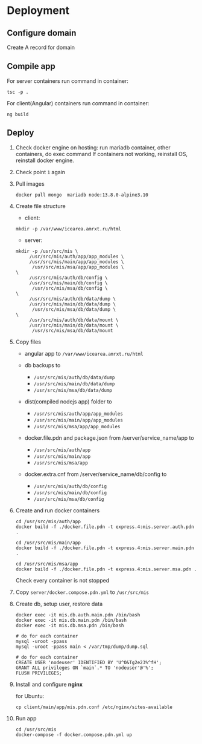 # Deployment

## Configure domain

Create A record for domain


## Compile app

For server containers run command in container:

```
tsc -p .
```

For client(Angular) containers run command in container:

```
ng build
```


## Deploy

1. Check docker engine on hosting: run mariadb container, other containers, 
	do exec command
	If containers not working, reinstall OS, reinstall docker engine.
	
2. Check point `1` again

3. Pull images

	```
	docker pull mongo  mariadb node:13.8.0-alpine3.10
	```

4. Create file structure

	* client:
	
	```
	mkdir -p /var/www/icearea.amrxt.ru/html
	```
	
	* server:
	
 	```
	mkdir -p /usr/src/mis \
		 /usr/src/mis/auth/app/app_modules \
		 /usr/src/mis/main/app/app_modules \
		  /usr/src/mis/msa/app/app_modules \
	\
		 /usr/src/mis/auth/db/config \
		 /usr/src/mis/main/db/config \
		  /usr/src/mis/msa/db/config \
	\
		 /usr/src/mis/auth/db/data/dump \
		 /usr/src/mis/main/db/data/dump \
		  /usr/src/mis/msa/db/data/dump \
	\
		 /usr/src/mis/auth/db/data/mount \
		 /usr/src/mis/main/db/data/mount \
		  /usr/src/mis/msa/db/data/mount
	```

5. Copy files

	* angular app to 
		`/var/www/icearea.amrxt.ru/html`

	* db backups to

		* `/usr/src/mis/auth/db/data/dump`
	 	* `/usr/src/mis/main/db/data/dump`
	 	* `/usr/src/mis/msa/db/data/dump`
			
	* dist(compiled nodejs app) folder to

		 * `/usr/src/mis/auth/app/app_modules`
		 * `/usr/src/mis/main/app/app_modules`
		 * `/usr/src/mis/msa/app/app_modules`
		 
	* docker.file.pdn and package.json from /server/service_name/app to
		
		* `/usr/src/mis/auth/app`
		* `/usr/src/mis/main/app`
		* `/usr/src/mis/msa/app`
		
	* docker.extra.cnf from /server/service_name/db/config  to
		
		* `/usr/src/mis/auth/db/config`
       * `/usr/src/mis/main/db/config`
       * `/usr/src/mis/msa/db/config`


6. Create and run docker containers

	```
	cd /usr/src/mis/auth/app
	docker build -f ./docker.file.pdn -t express.4:mis.server.auth.pdn .
	```
	```
	cd /usr/src/mis/main/app
	docker build -f ./docker.file.pdn -t express.4:mis.server.main.pdn .
	```
	```
	cd /usr/src/mis/msa/app
	docker build -f ./docker.file.pdn -t express.4:mis.server.msa.pdn .
	```

	Check every container is not stopped

7. Copy `server/docker.compose.pdn.yml` to `/usr/src/mis`

8. Create db, setup user, restore data
	
	```
	docker exec -it mis.db.auth.main.pdn /bin/bash
	docker exec -it mis.db.main.pdn /bin/bash
	docker exec -it mis.db.msa.pdn /bin/bash
	
	# do for each container
	mysql -uroot -ppass
   mysql -uroot -ppass main < /var/tmp/dump/dump.sql
	
	# do for each container	
	CREATE USER 'nodeuser' IDENTIFIED BY 'U^O&Tg2e23%^fH';
	GRANT ALL privileges ON `main`.* TO 'nodeuser'@'%';
	FLUSH PRIVILEGES;
	```

9. Install and configure **nginx**
	
	for Ubuntu:
	
	```
	cp client/main/app/mis.pdn.conf /etc/nginx/sites-available
	```
	
10. Run app

	```
    cd /usr/src/mis
    docker-compose -f docker.compose.pdn.yml up
    ```
